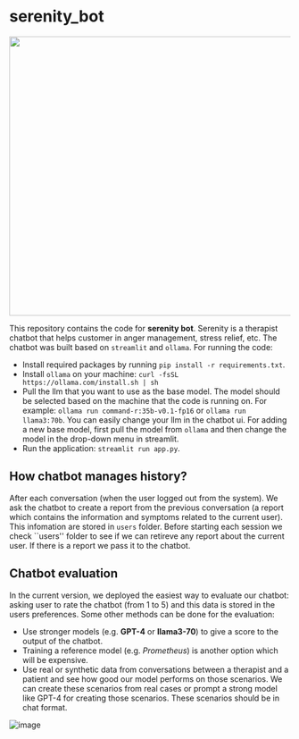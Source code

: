 # serenity_bot

<img src="https://github.com/naserahmadi/serenity_bot/assets/45039751/dcedf8fb-b072-4267-9087-4801ba9d0822" width="600" height="500" align="middle">

This repository contains the code for **serenity bot**. Serenity is a therapist chatbot that helps customer in anger management, stress relief, etc. 
The chatbot was built based on ``streamlit`` and ``ollama``. 
For running the code: 
- Install required packages by running ``pip install -r requirements.txt``.
- Install ``ollama`` on your machine: ``curl -fsSL https://ollama.com/install.sh | sh``
- Pull the llm that you want to use as the base model. The model should be selected based on the machine that the code is running on. For example: ``ollama run command-r:35b-v0.1-fp16`` or ``ollama run llama3:70b``. You can easily change your llm in the chatbot ui. For adding a new base model, first pull the model from `ollama` and then change the model in the drop-down menu in streamlit.  
- Run the application: ``streamlit run app.py``.
  
## How chatbot manages history?
After each conversation (when the user logged out from the system). We ask the chatbot to create a report from the previous conversation (a report which contains the information and symptoms related to the current user). This infomation are stored in ``users`` folder. 
Before starting each session we check ``users'' folder to see if we can retireve any report about the current user. If there is a report we pass it to the chatbot. 

## Chatbot evaluation
In the current version, we deployed the easiest way to evaluate our chatbot: asking user to rate the chatbot (from 1 to 5) and this data is stored in the users preferences.
Some other methods can be done for the evaluation:
- Use stronger models (e.g. **GPT-4** or **llama3-70**) to give a score to the output of the chatbot.
- Training a reference model (e.g. *Prometheus*) is another option which will be expensive.
- Use real or synthetic data from conversations between a therapist and a patient and see how good our model performs on those scenarios. We can create these scenarios from real cases or prompt a strong model like GPT-4 for creating those scenarios. These scenarios should be in chat format.  

![image](https://github.com/naserahmadi/serenity_bot/assets/45039751/0eaac3eb-78e5-453a-b7eb-9742bf557c4d)
